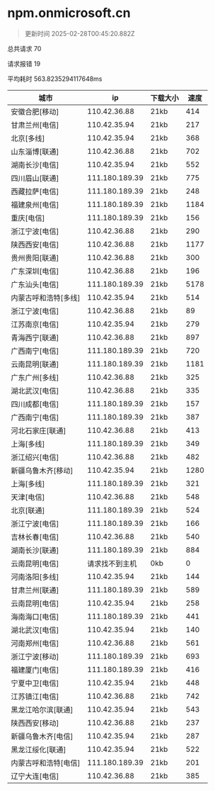 
  # npm.onmicrosoft.cn

  > 更新时间 2025-02-28T00:45:20.882Z
  
  总共请求 70

  请求报错 19

  平均耗时 563.8235294117648ms

|城市|ip|下载大小|速度|
|-----|----------|---|---|
|安徽合肥[移动]|110.42.36.88|21kb|414|
|甘肃兰州[电信]|110.42.35.94|21kb|217|
|北京[多线]|110.42.35.94|21kb|368|
|山东淄博[联通]|110.42.36.88|21kb|702|
|湖南长沙[电信]|110.42.35.94|21kb|552|
|四川眉山[联通]|111.180.189.39|21kb|775|
|西藏拉萨[电信]|111.180.189.39|21kb|248|
|福建泉州[电信]|111.180.189.39|21kb|1184|
|重庆[电信]|111.180.189.39|21kb|156|
|浙江宁波[电信]|110.42.36.88|21kb|290|
|陕西西安[电信]|110.42.36.88|21kb|1177|
|贵州贵阳[联通]|110.42.36.88|21kb|300|
|广东深圳[电信]|110.42.36.88|21kb|196|
|广东汕头[电信]|111.180.189.39|21kb|5178|
|内蒙古呼和浩特[多线]|110.42.35.94|21kb|514|
|浙江宁波[电信]|110.42.36.88|21kb|89|
|江苏南京[电信]|110.42.35.94|21kb|279|
|青海西宁[联通]|110.42.36.88|21kb|897|
|广西南宁[电信]|111.180.189.39|21kb|720|
|云南昆明[联通]|111.180.189.39|21kb|1181|
|广东广州[多线]|110.42.36.88|21kb|325|
|湖北武汉[电信]|110.42.36.88|21kb|335|
|四川成都[电信]|111.180.189.39|21kb|157|
|广西南宁[电信]|111.180.189.39|21kb|387|
|河北石家庄[联通]|110.42.36.88|21kb|413|
|上海[多线]|111.180.189.39|21kb|349|
|浙江绍兴[电信]|110.42.36.88|21kb|482|
|新疆乌鲁木齐[移动]|110.42.35.94|21kb|1280|
|上海[多线]|111.180.189.39|21kb|321|
|天津[电信]|110.42.36.88|21kb|548|
|北京[联通]|111.180.189.39|21kb|524|
|浙江宁波[电信]|111.180.189.39|21kb|166|
|吉林长春[电信]|110.42.36.88|21kb|540|
|湖南长沙[联通]|111.180.189.39|21kb|884|
|云南昆明[电信]|请求找不到主机|0kb|0|
|河南洛阳[多线]|110.42.35.94|21kb|144|
|甘肃兰州[联通]|111.180.189.39|21kb|589|
|云南昆明[电信]|110.42.35.94|21kb|258|
|海南海口[电信]|111.180.189.39|21kb|441|
|湖北武汉[电信]|110.42.35.94|21kb|140|
|河南郑州[电信]|110.42.36.88|21kb|561|
|浙江宁波[移动]|111.180.189.39|21kb|693|
|福建厦门[电信]|111.180.189.39|21kb|416|
|宁夏中卫[电信]|110.42.35.94|21kb|448|
|江苏镇江[电信]|110.42.36.88|21kb|742|
|黑龙江哈尔滨[联通]|110.42.35.94|21kb|543|
|陕西西安[移动]|110.42.36.88|21kb|237|
|新疆乌鲁木齐[电信]|110.42.35.94|21kb|287|
|黑龙江绥化[联通]|110.42.35.94|21kb|522|
|内蒙古呼和浩特[电信]|111.180.189.39|21kb|201|
|辽宁大连[电信]|110.42.36.88|21kb|385|

  